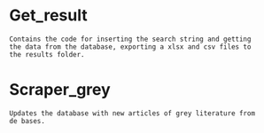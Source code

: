# Get_result 
    Contains the code for inserting the search string and getting 
    the data from the database, exporting a xlsx and csv files to 
    the results folder.

# Scraper_grey
    Updates the database with new articles of grey literature from
    de bases.